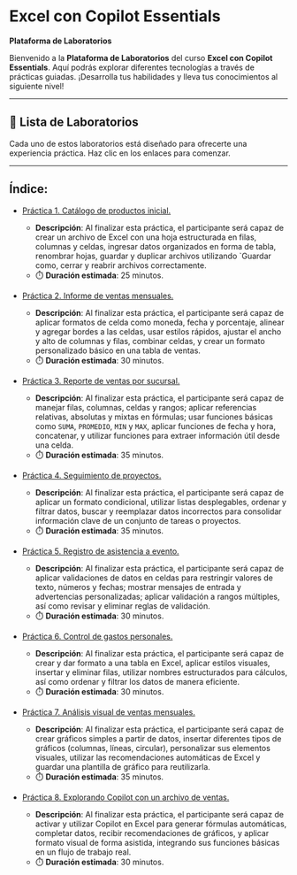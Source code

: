 # Excel con Copilot Essentials

**Plataforma de Laboratorios**

Bienvenido a la **Plataforma de Laboratorios** del curso **Excel con Copilot Essentials**. Aquí podrás explorar diferentes tecnologías a través de prácticas guiadas. ¡Desarrolla tus habilidades y lleva tus conocimientos al siguiente nivel!

---

## 🌟 **Lista de Laboratorios**

Cada uno de estos laboratorios está diseñado para ofrecerte una experiencia práctica. Haz clic en los enlaces para comenzar.

---
 
## Índice:
 - [Práctica 1. Catálogo de productos inicial.](./Capítulo1/README.md)
   - **Descripción**: Al finalizar esta práctica, el participante será capaz de crear un archivo de Excel con una hoja estructurada en filas, columnas y celdas, ingresar datos organizados en forma de tabla, renombrar hojas, guardar y duplicar archivos utilizando `Guardar como, cerrar y reabrir archivos correctamente. 
   - ⏱️ **Duración estimada**: 25 minutos.


 - [Práctica 2. Informe de ventas mensuales.](./Capítulo2/README.md)
   - **Descripción**: Al finalizar esta práctica, el participante será capaz de aplicar formatos de celda como moneda, fecha y porcentaje, alinear y agregar bordes a las celdas, usar estilos rápidos, ajustar el ancho y alto de columnas y filas, combinar celdas, y crear un formato personalizado básico en una tabla de ventas.
   - ⏱️ **Duración estimada**: 30 minutos.


 - [Práctica 3. Reporte de ventas por sucursal.](./Capítulo3/README.md)
   - **Descripción**: Al finalizar esta práctica, el participante será capaz de manejar filas, columnas, celdas y rangos; aplicar referencias relativas, absolutas y mixtas en fórmulas; usar funciones básicas como `SUMA`, `PROMEDIO`, `MIN` y `MAX`, aplicar funciones de fecha y hora, concatenar, y utilizar funciones para extraer información útil desde una celda.
   - ⏱️ **Duración estimada**: 35 minutos.


 - [Práctica 4. Seguimiento de proyectos.](./Capítulo4)
   - **Descripción**:  Al finalizar esta práctica, el participante será capaz de aplicar un formato condicional, utilizar listas desplegables, ordenar y filtrar datos, buscar y reemplazar datos incorrectos para consolidar información clave de un conjunto de tareas o proyectos.
   - ⏱️ **Duración estimada**: 35 minutos.


 - [Práctica 5. Registro de asistencia a evento.](./Capítulo5/README.md)
   - **Descripción**: Al finalizar esta práctica, el participante será capaz de aplicar validaciones de datos en celdas para restringir valores de texto, números y fechas; mostrar mensajes de entrada y advertencias personalizadas; aplicar validación a rangos múltiples, así como revisar y eliminar reglas de validación.
   - ⏱️ **Duración estimada**: 30 minutos.


 - [Práctica 6. Control de gastos personales.](./Capítulo6/README.md)
   - **Descripción**: Al finalizar esta práctica, el participante será capaz de crear y dar formato a una tabla en Excel, aplicar estilos visuales, insertar y eliminar filas, utilizar nombres estructurados para cálculos, así como ordenar y filtrar los datos de manera eficiente. 
   - ⏱️ **Duración estimada**: 30 minutos.


 - [Práctica 7. Análisis visual de ventas mensuales.](./Capítulo7/README.md)
   - **Descripción**: Al finalizar esta práctica, el participante será capaz de crear gráficos simples a partir de datos, insertar diferentes tipos de gráficos (columnas, líneas, circular), personalizar sus elementos visuales, utilizar las recomendaciones automáticas de Excel y guardar una plantilla de gráfico para reutilizarla.
   - ⏱️ **Duración estimada**: 35 minutos.


 - [Práctica 8. Explorando Copilot con un archivo de ventas.](./Capítulo8/README.md)
   - **Descripción**: Al finalizar esta práctica, el participante será capaz de activar y utilizar Copilot en Excel para generar fórmulas automáticas, completar datos, recibir recomendaciones de gráficos, y aplicar formato visual de forma asistida, integrando sus funciones básicas en un flujo de trabajo real.
   - ⏱️ **Duración estimada**: 30 minutos.
